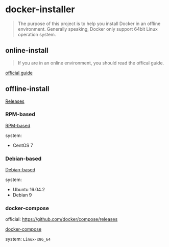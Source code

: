# docker-installer

> The purpose of this project is to help you install Docker in an offline environment. Generally speaking, Docker only support 64bit Linux operation system. 

## online-install

> If you are in an online environment, you should read the offical guide.

[official guide](https://www.docker.com/community-edition)

## offline-install

[Releases](https://github.com/wyp0596/docker-installer/releases)

### RPM-based

[RPM-based](/RPM-based)

system:

* CentOS 7

### Debian-based

[Debian-based](/Debian-based)

system:

* Ubuntu 16.04.2
* Debian 9

### docker-compose

official: https://github.com/docker/compose/releases

[docker-compose](/docker-compose)

system: `Linux-x86_64`

